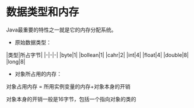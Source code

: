 # 数据类型和内存

Java最重要的特性之一就是它的内存分配系统。

- 原始数据类型：

|类型|所占字节|
|-|-|-|
|byte|1|
|bollean|1|
|cahr|2|
|int|4|
|float|4|
|double|8|
|long|8|

- 对象所占用的内存：

对象占用内存 = 所用实例变量的内存+对象本身的开销

对象本身的开销一般是16字节，包括一个指向对象的类的


